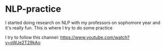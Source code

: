 # NLP-practice
I started doing research on NLP with my professors on sophomore year and it's really fun. This is where I try to do some practice

I try to follow this channel: https://www.youtube.com/watch?v=oWJe2T29kAo

